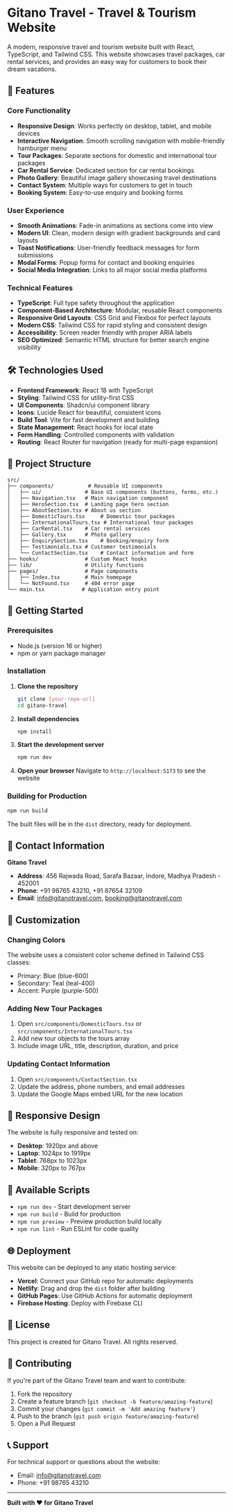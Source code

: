 
# Gitano Travel - Travel & Tourism Website

A modern, responsive travel and tourism website built with React, TypeScript, and Tailwind CSS. This website showcases travel packages, car rental services, and provides an easy way for customers to book their dream vacations.

## 🌟 Features

### Core Functionality
- **Responsive Design**: Works perfectly on desktop, tablet, and mobile devices
- **Interactive Navigation**: Smooth scrolling navigation with mobile-friendly hamburger menu
- **Tour Packages**: Separate sections for domestic and international tour packages
- **Car Rental Service**: Dedicated section for car rental bookings
- **Photo Gallery**: Beautiful image gallery showcasing travel destinations
- **Contact System**: Multiple ways for customers to get in touch
- **Booking System**: Easy-to-use enquiry and booking forms

### User Experience
- **Smooth Animations**: Fade-in animations as sections come into view
- **Modern UI**: Clean, modern design with gradient backgrounds and card layouts
- **Toast Notifications**: User-friendly feedback messages for form submissions
- **Modal Forms**: Popup forms for contact and booking enquiries
- **Social Media Integration**: Links to all major social media platforms

### Technical Features
- **TypeScript**: Full type safety throughout the application
- **Component-Based Architecture**: Modular, reusable React components
- **Responsive Grid Layouts**: CSS Grid and Flexbox for perfect layouts
- **Modern CSS**: Tailwind CSS for rapid styling and consistent design
- **Accessibility**: Screen reader friendly with proper ARIA labels
- **SEO Optimized**: Semantic HTML structure for better search engine visibility

## 🛠️ Technologies Used

- **Frontend Framework**: React 18 with TypeScript
- **Styling**: Tailwind CSS for utility-first CSS
- **UI Components**: Shadcn/ui component library
- **Icons**: Lucide React for beautiful, consistent icons
- **Build Tool**: Vite for fast development and building
- **State Management**: React hooks for local state
- **Form Handling**: Controlled components with validation
- **Routing**: React Router for navigation (ready for multi-page expansion)

## 📁 Project Structure

```
src/
├── components/           # Reusable UI components
│   ├── ui/              # Base UI components (buttons, forms, etc.)
│   ├── Navigation.tsx   # Main navigation component
│   ├── HeroSection.tsx  # Landing page hero section
│   ├── AboutSection.tsx # About us section
│   ├── DomesticTours.tsx     # Domestic tour packages
│   ├── InternationalTours.tsx # International tour packages
│   ├── CarRental.tsx    # Car rental services
│   ├── Gallery.tsx      # Photo gallery
│   ├── EnquirySection.tsx    # Booking/enquiry form
│   ├── Testimonials.tsx # Customer testimonials
│   └── ContactSection.tsx    # Contact information and form
├── hooks/               # Custom React hooks
├── lib/                 # Utility functions
├── pages/               # Page components
│   ├── Index.tsx        # Main homepage
│   └── NotFound.tsx     # 404 error page
└── main.tsx            # Application entry point
```

## 🚀 Getting Started

### Prerequisites
- Node.js (version 16 or higher)
- npm or yarn package manager

### Installation

1. **Clone the repository**
   ```bash
   git clone [your-repo-url]
   cd gitano-travel
   ```

2. **Install dependencies**
   ```bash
   npm install
   ```

3. **Start the development server**
   ```bash
   npm run dev
   ```

4. **Open your browser**
   Navigate to `http://localhost:5173` to see the website

### Building for Production

```bash
npm run build
```

The built files will be in the `dist` directory, ready for deployment.

## 📧 Contact Information

**Gitano Travel**
- **Address**: 456 Rajwada Road, Sarafa Bazaar, Indore, Madhya Pradesh - 452001
- **Phone**: +91 98765 43210, +91 87654 32109
- **Email**: info@gitanotravel.com, booking@gitanotravel.com

## 🎨 Customization

### Changing Colors
The website uses a consistent color scheme defined in Tailwind CSS classes:
- Primary: Blue (blue-600)
- Secondary: Teal (teal-400)
- Accent: Purple (purple-500)

### Adding New Tour Packages
1. Open `src/components/DomesticTours.tsx` or `src/components/InternationalTours.tsx`
2. Add new tour objects to the tours array
3. Include image URL, title, description, duration, and price

### Updating Contact Information
1. Open `src/components/ContactSection.tsx`
2. Update the address, phone numbers, and email addresses
3. Update the Google Maps embed URL for the new location

## 📱 Responsive Design

The website is fully responsive and tested on:
- **Desktop**: 1920px and above
- **Laptop**: 1024px to 1919px
- **Tablet**: 768px to 1023px
- **Mobile**: 320px to 767px

## 🔧 Available Scripts

- `npm run dev` - Start development server
- `npm run build` - Build for production
- `npm run preview` - Preview production build locally
- `npm run lint` - Run ESLint for code quality

## 🌐 Deployment

This website can be deployed to any static hosting service:
- **Vercel**: Connect your GitHub repo for automatic deployments
- **Netlify**: Drag and drop the `dist` folder after building
- **GitHub Pages**: Use GitHub Actions for automatic deployment
- **Firebase Hosting**: Deploy with Firebase CLI

## 📝 License

This project is created for Gitano Travel. All rights reserved.

## 🤝 Contributing

If you're part of the Gitano Travel team and want to contribute:
1. Fork the repository
2. Create a feature branch (`git checkout -b feature/amazing-feature`)
3. Commit your changes (`git commit -m 'Add amazing feature'`)
4. Push to the branch (`git push origin feature/amazing-feature`)
5. Open a Pull Request

## 📞 Support

For technical support or questions about the website:
- Email: info@gitanotravel.com
- Phone: +91 98765 43210

---

**Built with ❤️ for Gitano Travel**

